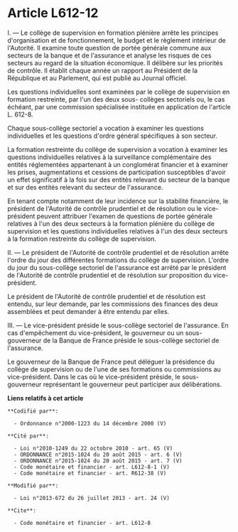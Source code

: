 # Article L612-12

I. ― Le collège de supervision en formation plénière arrête les principes d'organisation et de fonctionnement, le budget et
le règlement intérieur de l'Autorité. Il examine toute question de portée générale commune aux secteurs de la banque et de
l'assurance et analyse les risques de ces secteurs au regard de la situation économique. Il délibère sur les priorités de
contrôle. Il établit chaque année un rapport au Président de la République et au Parlement, qui est publié au Journal
officiel.

Les questions individuelles sont examinées par le collège de supervision en formation restreinte, par l'un des deux sous-
collèges sectoriels ou, le cas échéant, par une commission spécialisée instituée en application de l'article L. 612-8.

Chaque sous-collège sectoriel a vocation à examiner les questions individuelles et les questions d'ordre général spécifiques
à son secteur.

La formation restreinte du collège de supervision a vocation à examiner les questions individuelles relatives à la
surveillance complémentaire des entités réglementées appartenant à un conglomérat financier et à examiner les prises,
augmentations et cessions de participation susceptibles d'avoir un effet significatif à la fois sur des entités relevant du
secteur de la banque et sur des entités relevant du secteur de l'assurance.

En tenant compte notamment de leur incidence sur la stabilité financière, le président de l'Autorité de contrôle prudentiel
et de résolution ou le vice-président peuvent attribuer l'examen de questions de portée générale relatives à l'un des deux
secteurs à la formation plénière du collège de supervision et les questions individuelles relatives à l'un des deux secteurs
à la formation restreinte du collège de supervision.

II. ― Le président de l'Autorité de contrôle prudentiel et de résolution arrête l'ordre du jour des différentes formations du
collège de supervision. L'ordre du jour du sous-collège sectoriel de l'assurance est arrêté par le président de l'Autorité de
contrôle prudentiel et de résolution sur proposition du vice-président.

Le président de l'Autorité de contrôle prudentiel et de résolution est entendu, sur leur demande, par les commissions des
finances des deux assemblées et peut demander à être entendu par elles. 

III. ― Le vice-président préside le sous-collège sectoriel de l'assurance. En cas d'empêchement du vice-président, le
gouverneur ou un sous-gouverneur de la Banque de France préside le sous-collège sectoriel de l'assurance.

Le gouverneur de la Banque de France peut déléguer la présidence du collège de supervision ou de l'une de ses formations ou
commissions au vice-président. Dans le cas où le vice-président préside, le sous-gouverneur représentant le gouverneur peut
participer aux délibérations.

**Liens relatifs à cet article**

	**Codifié par**:

	  - Ordonnance n°2000-1223 du 14 décembre 2000 (V)

	**Cité par**:

	  - Loi n°2010-1249 du 22 octobre 2010 - art. 65 (V)
	  - ORDONNANCE n°2015-1024 du 20 août 2015 - art. 6 (V)
	  - ORDONNANCE n°2015-1024 du 20 août 2015 - art. 7 (V)
	  - Code monétaire et financier - art. L612-8-1 (V)
	  - Code monétaire et financier - art. R612-38 (V)

	**Modifié par**:

	  - Loi n°2013-672 du 26 juillet 2013 - art. 24 (V)

	**Cite**:

	  - Code monétaire et financier - art. L612-8
